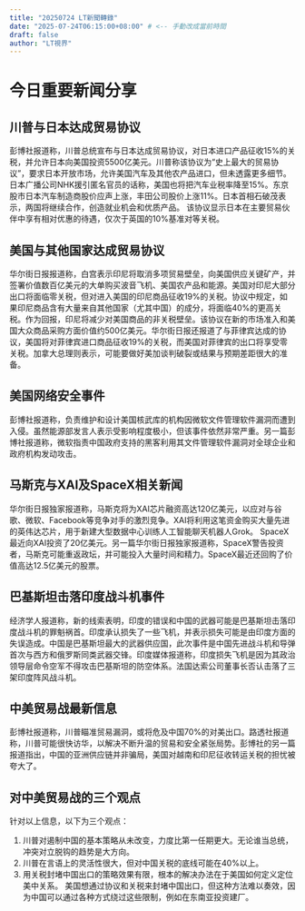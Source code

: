 ```yaml
--- 
title: "20250724 LT新聞轉錄"
date: "2025-07-24T06:15:00+08:00" # <-- 手動改成當前時間
draft: false
author: "LT視界"
---
```


<!--more-->

# 今日重要新闻分享

## 川普与日本达成贸易协议

彭博社报道称，川普总统宣布与日本达成贸易协议，对日本进口产品征收15%的关税，并允许日本向美国投资5500亿美元。川普称该协议为“史上最大的贸易协议”，要求日本开放市场，允许美国汽车及其他农产品进口，但未透露更多细节。日本广播公司NHK援引匿名官员的话称，美国也将把汽车业税率降至15%。东京股市日本汽车制造商股价应声上涨，丰田公司股价上涨11%。日本首相石破茂表示，两国将继续合作，创造就业机会和优质产品。  该协议显示日本在主要贸易伙伴中享有相对优惠的待遇，仅次于英国的10%基准对等关税。


## 美国与其他国家达成贸易协议

华尔街日报报道称，白宫表示印尼将取消多项贸易壁垒，向美国供应关键矿产，并签署价值数百亿美元的大单购买波音飞机、美国农产品和能源。美国对印尼大部分出口将面临零关税，但对进入美国的印尼商品征收19%的关税。协议中规定，如果印尼商品含有大量来自其他国家（尤其中国）的成分，将面临40%的更高关税。作为回报，印尼将减少对美国商品的非关税壁垒。该协议在新的市场准入和美国大众商品采购方面价值约500亿美元。华尔街日报还报道了与菲律宾达成的协议，美国将对菲律宾进口商品征收19%的关税，而美国对菲律宾的出口将享受零关税。加拿大总理则表示，可能要做好美加谈判破裂或结果与预期差距很大的准备。


## 美国网络安全事件

彭博社报道称，负责维护和设计美国核武库的机构因微软文件管理软件漏洞而遭到入侵。虽然能源部发言人表示受影响程度极小，但该事件依然非常严重。另一篇彭博社报道称，微软指责中国政府支持的黑客利用其文件管理软件漏洞对全球企业和政府机构发动攻击。


## 马斯克与XAI及SpaceX相关新闻

华尔街日报独家报道称，马斯克将为XAI芯片融资高达120亿美元，以应对与谷歌、微软、Facebook等竞争对手的激烈竞争。XAI将利用这笔资金购买大量先进的英伟达芯片，用于新建大型数据中心训练人工智能聊天机器人Grok。  SpaceX最近向XAI投资了20亿美元。另一篇华尔街日报独家报道称，SpaceX警告投资者，马斯克可能重返政坛，并可能投入大量时间和精力。SpaceX最近还回购了价值高达12.5亿美元的股票。


## 巴基斯坦击落印度战斗机事件

经济学人报道称，新的线索表明，印度的错误和中国的武器可能是巴基斯坦击落印度战斗机的罪魁祸首。印度承认损失了一些飞机，并表示损失可能是由印度方面的失误造成。中国是巴基斯坦最大的武器供应国，此次事件是中国先进战斗机和导弹首次与西方和俄罗斯同类武器交锋。印度媒体报道称，印度损失飞机是因为其政治领导层命令空军不得攻击巴基斯坦的防空体系。法国达索公司董事长否认击落了三架印度阵风战斗机。


## 中美贸易战最新信息

彭博社报道称，川普瞄准贸易漏洞，或将危及中国70%的对美出口。路透社报道称，川普可能很快访华，以解决不断升温的贸易和安全紧张局势。彭博社的另一篇报道指出，中国的亚洲供应链并非骗局，美国对越南和印尼征收转运关税的担忧被夸大了。


##  对中美贸易战的三个观点

针对以上信息，以下为三个观点：

1.  川普对遏制中国的基本策略从未改变，力度比第一任期更大。无论谁当总统，冲突对立脱钩的趋势是大方向。
2.  川普在言语上的灵活性很大，但对中国关税的底线可能在40%以上。
3.  用关税封堵中国出口的策略效果有限，根本的解决办法在于美国如何定义定位美中关系。  美国想通过协议和关税来封堵中国出口，但这种方法难以奏效，因为中国可以通过各种方式绕过这些限制，例如在东南亚投资建厂。
